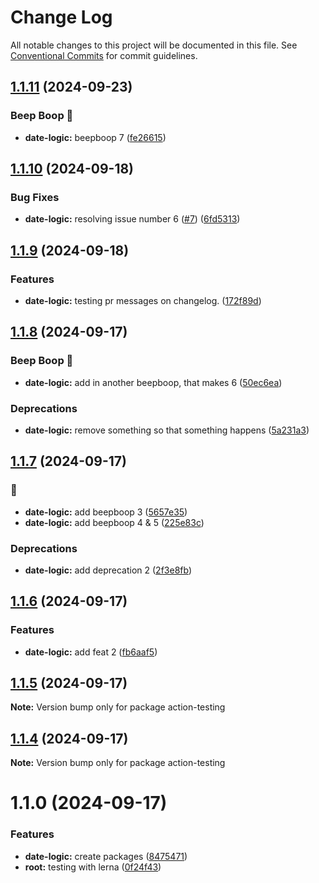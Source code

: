 # Change Log

All notable changes to this project will be documented in this file.
See [Conventional Commits](https://conventionalcommits.org) for commit guidelines.

## [1.1.11](https://github.com/DitwanP/action-testing/compare/v1.1.10...v1.1.11) (2024-09-23)


### Beep Boop 🤖

* **date-logic:** beepboop 7 ([fe26615](https://github.com/DitwanP/action-testing/commit/fe2661562973c38b97d3fa40265cb4ad06319dbd))



## [1.1.10](https://github.com/DitwanP/action-testing/compare/v1.1.9...v1.1.10) (2024-09-18)


### Bug Fixes

* **date-logic:** resolving issue number 6 ([#7](https://github.com/DitwanP/action-testing/issues/7)) ([6fd5313](https://github.com/DitwanP/action-testing/commit/6fd531306d48f85f2edd4f68705e3586a8f8e906))



## [1.1.9](https://github.com/DitwanP/action-testing/compare/v1.1.8...v1.1.9) (2024-09-18)


### Features

* **date-logic:** testing pr messages on changelog. ([172f89d](https://github.com/DitwanP/action-testing/commit/172f89d642be06b4ae0e7ecf1506470a3fc34ce9))



## [1.1.8](https://github.com/DitwanP/action-testing/compare/v1.1.7...v1.1.8) (2024-09-17)


### Beep Boop 🤖

* **date-logic:** add in another beepboop, that makes 6 ([50ec6ea](https://github.com/DitwanP/action-testing/commit/50ec6eac8217687664a53c4673bb163a0fb4f697))


### Deprecations

* **date-logic:** remove something so that something happens ([5a231a3](https://github.com/DitwanP/action-testing/commit/5a231a31bccfde04b711f59cd105f2e95486ab0a))



## [1.1.7](https://github.com/DitwanP/action-testing/compare/v1.1.6...v1.1.7) (2024-09-17)


### 🤖

* **date-logic:** add beepboop 3 ([5657e35](https://github.com/DitwanP/action-testing/commit/5657e35d7984979eac32faeb26b3356a78d290d0))
* **date-logic:** add beepboop 4 & 5 ([225e83c](https://github.com/DitwanP/action-testing/commit/225e83c9e19cd57c133aa1e64530b0f13951dd79))


### Deprecations

* **date-logic:** add deprecation 2 ([2f3e8fb](https://github.com/DitwanP/action-testing/commit/2f3e8fb563915707199632814d78c58ffc55912d))



## [1.1.6](https://github.com/DitwanP/action-testing/compare/v1.1.5...v1.1.6) (2024-09-17)


### Features

* **date-logic:** add feat 2 ([fb6aaf5](https://github.com/DitwanP/action-testing/commit/fb6aaf57e394274c6aa4007845f4a3c6dec11f90))



## [1.1.5](https://github.com/DitwanP/action-testing/compare/v1.1.4...v1.1.5) (2024-09-17)

**Note:** Version bump only for package action-testing





## [1.1.4](https://github.com/DitwanP/action-testing/compare/v1.1.3...v1.1.4) (2024-09-17)

**Note:** Version bump only for package action-testing





# 1.1.0 (2024-09-17)


### Features

* **date-logic:** create packages ([8475471](https://github.com/DitwanP/action-testing/commit/847547140a521820632f2d3b1ac1249941dec848))
* **root:** testing with lerna ([0f24f43](https://github.com/DitwanP/action-testing/commit/0f24f434e7927ba29085d45c780e8fea2b532a61))
